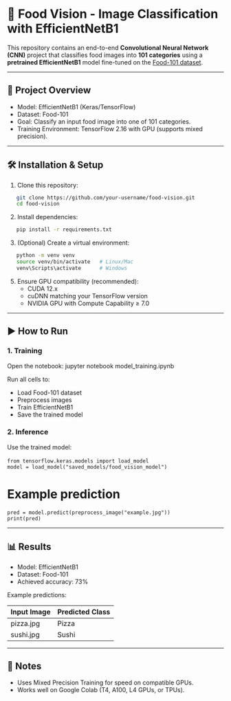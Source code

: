 # 🍔 Food Vision - Image Classification with EfficientNetB1

This repository contains an end-to-end **Convolutional Neural Network (CNN)** project that classifies food images into **101 categories** using a **pretrained EfficientNetB1** model fine-tuned on the [Food-101 dataset](https://data.vision.ee.ethz.ch/cvl/datasets_extra/food-101/).

---

## 🚀 Project Overview

- Model: EfficientNetB1 (Keras/TensorFlow)
- Dataset: Food-101
- Goal: Classify an input food image into one of 101 categories.
- Training Environment: TensorFlow 2.16 with GPU (supports mixed precision).

---

## 🛠️ Installation & Setup

1. Clone this repository:
```bash
   git clone https://github.com/your-username/food-vision.git
   cd food-vision
```

2. Install dependencies:
```bash
   pip install -r requirements.txt
```


3. (Optional) Create a virtual environment:
```bash
   python -m venv venv
   source venv/bin/activate   # Linux/Mac
   venv\Scripts\activate      # Windows
```
5. Ensure GPU compatibility (recommended):
   - CUDA 12.x
   - cuDNN matching your TensorFlow version
   - NVIDIA GPU with Compute Capability ≥ 7.0

---

## ▶️ How to Run

### 1. Training
Open the notebook:
   jupyter notebook model_training.ipynb

Run all cells to:
- Load Food-101 dataset
- Preprocess images
- Train EfficientNetB1
- Save the trained model

### 2. Inference
Use the trained model:
  <br><br>
    `from tensorflow.keras.models import load_model`
  <br>
    `model = load_model("saved_models/food_vision_model")`
   # Example prediction
   `pred = model.predict(preprocess_image("example.jpg"))`
   <br>
   `print(pred)`

---

## 📊 Results

- Model: EfficientNetB1
- Dataset: Food-101
- Achieved accuracy: 73%

Example predictions:

Input Image | Predicted Class
------------|---------------
pizza.jpg   | Pizza
sushi.jpg   | Sushi

---

## 📝 Notes

- Uses Mixed Precision Training for speed on compatible GPUs.
- Works well on Google Colab (T4, A100, L4 GPUs, or TPUs).
